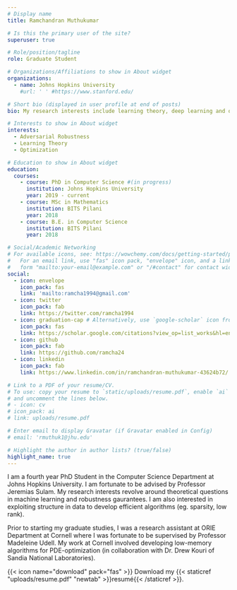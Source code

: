 ```yaml
---
# Display name
title: Ramchandran Muthukumar

# Is this the primary user of the site?
superuser: true

# Role/position/tagline
role: Graduate Student 

# Organizations/Affiliations to show in About widget
organizations:
  - name: Johns Hopkins University
    #url: ' ' #https://www.stanford.edu/

# Short bio (displayed in user profile at end of posts)
bio: My research interests include learning theory, deep learning and optimization. 

# Interests to show in About widget
interests:
  - Adversarial Robustness
  - Learning Theory
  - Optimization

# Education to show in About widget
education:
  courses:
    - course: PhD in Computer Science #(in progress)
      institution: Johns Hopkins University
      year: 2019 - current
    - course: MSc in Mathematics
      institution: BITS Pilani
      year: 2018
    - course: B.E. in Computer Science
      institution: BITS Pilani
      year: 2018

# Social/Academic Networking
# For available icons, see: https://wowchemy.com/docs/getting-started/page-builder/#icons
#   For an email link, use "fas" icon pack, "envelope" icon, and a link in the
#   form "mailto:your-email@example.com" or "/#contact" for contact widget.
social:
  - icon: envelope
    icon_pack: fas
    link: 'mailto:ramcha1994@gmail.com'
  - icon: twitter
    icon_pack: fab
    link: https://twitter.com/ramcha1994
  - icon: graduation-cap # Alternatively, use `google-scholar` icon from `ai` icon pack
    icon_pack: fas
    link: https://scholar.google.com/citations?view_op=list_works&hl=en&hl=en&user=XgswG9cAAAAJ
  - icon: github
    icon_pack: fab
    link: https://github.com/ramcha24
  - icon: linkedin
    icon_pack: fab
    link: https://www.linkedin.com/in/ramchandran-muthukumar-43624b72/

# Link to a PDF of your resume/CV.
# To use: copy your resume to `static/uploads/resume.pdf`, enable `ai` icons in `params.toml`,
# and uncomment the lines below.
# - icon: cv
# icon_pack: ai
# link: uploads/resume.pdf

# Enter email to display Gravatar (if Gravatar enabled in Config)
# email: 'rmuthuk1@jhu.edu'

# Highlight the author in author lists? (true/false)
highlight_name: true
---
```


I am a fourth year PhD Student in the Computer Science Department at Johns Hopkins University. I am fortunate to be advised by Professor Jeremias Sulam. My research interests revolve around theoretical questions in machine learning and robustness gaurantees. I am also interested in exploiting structure in data to develop efficient algorithms (eg. sparsity, low rank).

Prior to starting my graduate studies, I was a research assistant at ORIE Department at Cornell where I was fortunate to be supervised by Professor Madeleine Udell. My work at Cornell involved developing low-memory algorithms for PDE-optimization (in collaboration with Dr. Drew Kouri of Sandia National Laboratories).

{{< icon name="download" pack="fas" >}} Download my {{< staticref "uploads/resume.pdf" "newtab" >}}resumé{{< /staticref >}}.
